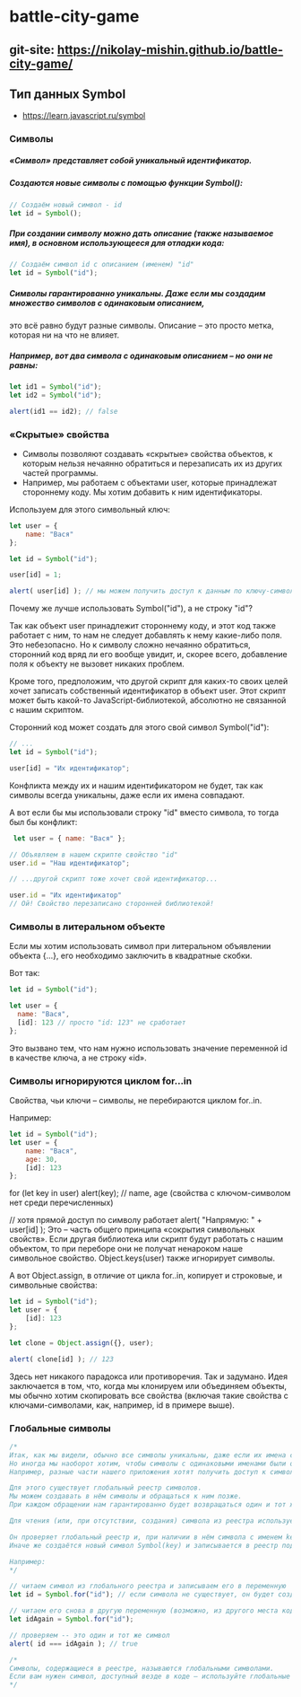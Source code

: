 ﻿# battle-city-game
## git-site: https://nikolay-mishin.github.io/battle-city-game/

## Тип данных Symbol
* https://learn.javascript.ru/symbol

### Символы

##### «Символ» представляет собой уникальный идентификатор.
##### Создаются новые символы с помощью функции Symbol():

```javascript
// Создаём новый символ - id
let id = Symbol();
```

##### При создании символу можно дать описание (также называемое имя), в основном использующееся для отладки кода:

```javascript
// Создаём символ id с описанием (именем) "id"
let id = Symbol("id");
```

##### Символы гарантированно уникальны. Даже если мы создадим множество символов с одинаковым описанием,
это всё равно будут разные символы. Описание – это просто метка, которая ни на что не влияет.
##### Например, вот два символа с одинаковым описанием – но они не равны:

```javascript
let id1 = Symbol("id");
let id2 = Symbol("id");

alert(id1 == id2); // false
```

### «Скрытые» свойства

* Символы позволяют создавать «скрытые» свойства объектов, к которым нельзя нечаянно обратиться и
перезаписать их из других частей программы.
* Например, мы работаем с объектами user, которые принадлежат стороннему коду. Мы хотим добавить к ним идентификаторы.

Используем для этого символьный ключ:

```javascript
let user = {
	name: "Вася"
};

let id = Symbol("id");

user[id] = 1;

alert( user[id] ); // мы можем получить доступ к данным по ключу-символу
```

Почему же лучше использовать Symbol("id"), а не строку "id"?

Так как объект user принадлежит стороннему коду, и этот код также работает с ним, то нам не следует добавлять к нему какие-либо поля. Это небезопасно. Но к символу сложно нечаянно обратиться, сторонний код вряд ли его вообще увидит, и, скорее всего, добавление поля к объекту не вызовет никаких проблем.

Кроме того, предположим, что другой скрипт для каких-то своих целей хочет записать собственный идентификатор в объект user. Этот скрипт может быть какой-то JavaScript-библиотекой, абсолютно не связанной с нашим скриптом.

Сторонний код может создать для этого свой символ Symbol("id"):

```javascript
// ...
let id = Symbol("id");

user[id] = "Их идентификатор";
```

Конфликта между их и нашим идентификатором не будет, так как символы всегда уникальны, даже если их имена совпадают.

А вот если бы мы использовали строку "id" вместо символа, то тогда был бы конфликт:

```javascript
 let user = { name: "Вася" };

// Объявляем в нашем скрипте свойство "id"
user.id = "Наш идентификатор";

// ...другой скрипт тоже хочет свой идентификатор...

user.id = "Их идентификатор"
// Ой! Свойство перезаписано сторонней библиотекой!
```

### Символы в литеральном объекте

Если мы хотим использовать символ при литеральном объявлении объекта {...}, его необходимо заключить в квадратные скобки.

Вот так:

```javascript
let id = Symbol("id");

let user = {
  name: "Вася",
  [id]: 123 // просто "id: 123" не сработает
};
```

Это вызвано тем, что нам нужно использовать значение переменной id в качестве ключа, а не строку «id».

### Символы игнорируются циклом for…in
Свойства, чьи ключи – символы, не перебираются циклом for..in.

Например:

```javascript
let id = Symbol("id");
let user = {
	name: "Вася",
	age: 30,
	[id]: 123
};
```

for (let key in user) alert(key); // name, age (свойства с ключом-символом нет среди перечисленных)

// хотя прямой доступ по символу работает
alert( "Напрямую: " + user[id] );
Это – часть общего принципа «сокрытия символьных свойств». Если другая библиотека или скрипт будут работать с нашим объектом, то при переборе они не получат ненароком наше символьное свойство. Object.keys(user) также игнорирует символы.

А вот Object.assign, в отличие от цикла for..in, копирует и строковые, и символьные свойства:

```javascript
let id = Symbol("id");
let user = {
	[id]: 123
};

let clone = Object.assign({}, user);

alert( clone[id] ); // 123
```

Здесь нет никакого парадокса или противоречия. Так и задумано. Идея заключается в том, что, когда мы клонируем или объединяем объекты, мы обычно хотим скопировать все свойства (включая такие свойства с ключами-символами, как, например, id в примере выше).

### Глобальные символы

```javascript
/*
Итак, как мы видели, обычно все символы уникальны, даже если их имена совпадают.
Но иногда мы наоборот хотим, чтобы символы с одинаковыми именами были одной сущностью.
Например, разные части нашего приложения хотят получить доступ к символу "id", подразумевая именно одно и то же свойство.

Для этого существует глобальный реестр символов.
Мы можем создавать в нём символы и обращаться к ним позже.
При каждом обращении нам гарантированно будет возвращаться один и тот же символ.

Для чтения (или, при отсутствии, создания) символа из реестра используется вызов Symbol.for(key).

Он проверяет глобальный реестр и, при наличии в нём символа с именем key, возвращает его.
Иначе же создаётся новый символ Symbol(key) и записывается в реестр под ключом key.

Например:
*/

// читаем символ из глобального реестра и записываем его в переменную
let id = Symbol.for("id"); // если символа не существует, он будет создан

// читаем его снова в другую переменную (возможно, из другого места кода)
let idAgain = Symbol.for("id");

// проверяем -- это один и тот же символ
alert( id === idAgain ); // true

/*
Символы, содержащиеся в реестре, называются глобальными символами.
Если вам нужен символ, доступный везде в коде – используйте глобальные символы.
*/
```